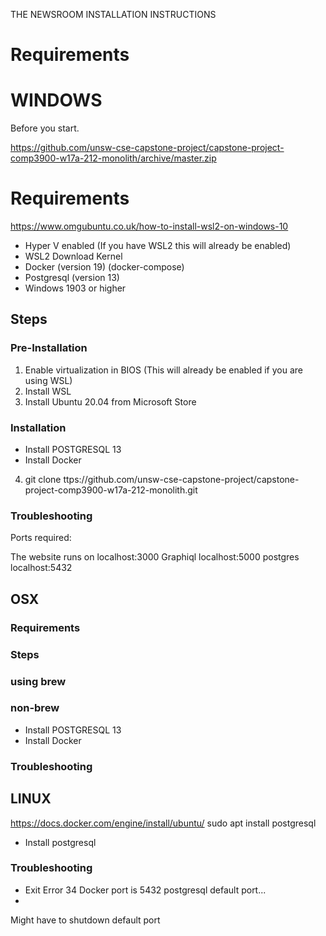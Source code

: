  THE NEWSROOM INSTALLATION INSTRUCTIONS

# Requirements


# WINDOWS

Before you start. 

https://github.com/unsw-cse-capstone-project/capstone-project-comp3900-w17a-212-monolith/archive/master.zip

# Requirements

https://www.omgubuntu.co.uk/how-to-install-wsl2-on-windows-10
* Hyper V enabled (If you have WSL2 this will already be enabled) 
* WSL2 Download Kernel 
* Docker (version 19) (docker-compose)
* Postgresql (version 13) 
* Windows 1903 or higher
 
## Steps 

### Pre-Installation
1. Enable virtualization in BIOS (This will already be enabled if you are using WSL)
2. Install WSL
3. Install Ubuntu 20.04 from Microsoft Store 

### Installation

* Install POSTGRESQL 13
* Install Docker

4. git clone ttps://github.com/unsw-cse-capstone-project/capstone-project-comp3900-w17a-212-monolith.git 

### Troubleshooting

Ports required:

The website runs on localhost:3000
Graphiql
localhost:5000
postgres
localhost:5432

## OSX

### Requirements


### Steps 

### using brew 
### non-brew

* Install POSTGRESQL 13
* Install Docker 

### Troubleshooting

## LINUX
 


https://docs.docker.com/engine/install/ubuntu/
sudo apt install postgresql 
* Install postgresql


### Troubleshooting
* Exit Error 34 Docker port is 5432 postgresql default port...
* 

Might have to shutdown default port 





